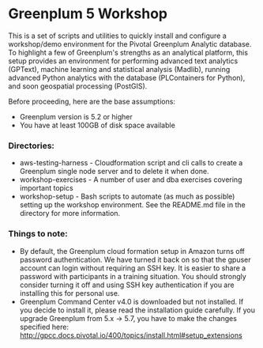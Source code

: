 # Greenplum 5 Workshop

This is a set of scripts and utilities to quickly install and configure a workshop/demo environment for the Pivotal Greenplum Analytic database. To highlight a few of Greenplum's strengths as an analytical platform, this setup provides an environment for performing advanced text analytics (GPText), machine learning and statistical analysis (Madlib), running advanced Python analytics with the database (PLContainers for Python), and soon geospatial processing (PostGIS).

Before proceeding, here are the base assumptions:
* Greenplum version is 5.2 or higher
* You have at least 100GB of disk space available

### Directories:
* aws-testing-harness - Cloudformation script and cli calls to create a Greenplum single node server and to delete it when done.
* workshop-exercises - A number of user and dba exercises covering important topics
* workshop-setup - Bash scripts to automate (as much as possible) setting up the workshop environment. See the README.md file in the directory for more information.

### Things to note:
* By default, the Greenplum cloud formation setup in Amazon turns off password authentication. We have turned it back on so that the gpuser account can login without requiring an SSH key. It is easier to share a password with participants in a training situation. You should strongly consider turning it off and using SSH key authentication if you are installing this for personal use.
* Greenplum Command Center v4.0 is downloaded but not installed. If you decide to install it, please read the installation guide carefully. If you upgrade Greenplum from 5.x -> 5.7, you have to make the changes specified here:
http://gpcc.docs.pivotal.io/400/topics/install.html#setup_extensions
